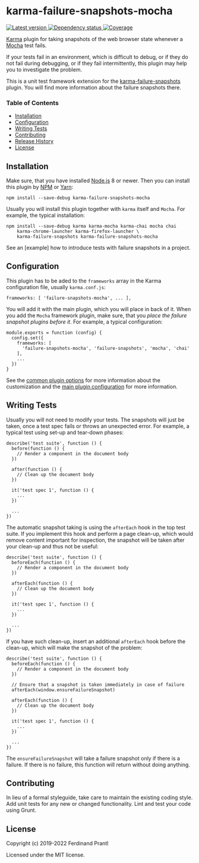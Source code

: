 # karma-failure-snapshots-mocha

[![Latest version](https://img.shields.io/npm/v/karma-failure-snapshots-mocha)
 ![Dependency status](https://img.shields.io/librariesio/release/npm/karma-failure-snapshots-mocha)
](https://www.npmjs.com/package/karma-failure-snapshots-mocha)
[![Coverage](https://codecov.io/gh/prantlf/karma-failure-snapshots-mocha/branch/master/graph/badge.svg)](https://codecov.io/gh/prantlf/karma-failure-snapshots-mocha)

[Karma] plugin for taking snapshots of the web browser state whenever a [Mocha] test fails.

If your tests fail in an environment, which is difficult to debug, or if they do not fail during debugging, or if they fail intermittently, this plugin may help you to investigate the problem.

This is a unit test framework extension for the [karma-failure-snapshots] plugin. You will find more information about the failure snapshots there.

### Table of Contents

- [Installation](#installation)
- [Configuration](#configuration)
- [Writing Tests](#writing-tests)
- [Contributing](#contributing)
- [Release History](#release-history)
- [License](#license)

## Installation

Make sure, that you have installed [Node.js] 8 or newer. Then you can install this plugin by [NPM] or [Yarn]:

    npm install --save-debug karma-failure-snapshots-mocha

Usually you will install this plugin together with `karma` itself and `Mocha`. For example, the typical installation:

    npm install --save-debug karma karma-mocha karma-chai mocha chai
        karma-chrome-launcher karma-firefox-launcher \
        karma-failure-snapshots karma-failure-snapshots-mocha

See an [example] how to introduce tests with failure snapshots in a project.

## Configuration

This plugin has to be aded to the `frameworks` array in the Karma configuration file, usually `karma.conf.js`:

    frameworks: [ 'failure-snapshots-mocha', ... ],

You will add it with the main plugin, which you will place in back of it. When you add the `Mocha` framework plugin, make sure, that you *place the failure snapshot plugins before it*. For example, a typical configuration:

    module.exports = function (config) {
      config.set({
        frameworks: [
          'failure-snapshots-mocha', 'failure-snapshots', 'mocha', 'chai'
        ],
        ...
      })
    }

See the [common plugin options] for more information about the customization and the [main plugin configuration] for more information.


## Writing Tests

Usually you will not need to modify your tests. The snapshots will just be taken, once a test spec fails or throws an unexpected error. For example, a typical test using set-up and tear-down phases:

    describe('test suite', function () {
      before(function () {
        // Render a component in the document body
      })

      after(function () {
        // Clean up the document body
      })

      it('test spec 1', function () {
        ...
      })

      ...
    })

The automatic snapshot taking is using the `afterEach` hook in the top test suite. If you implement this hook and perform a page clean-up, which would remove content important for inspection, the snapshot will be taken after your clean-up and thus not be useful:

    describe('test suite', function () {
      beforeEach(function () {
        // Render a component in the document body
      })

      afterEach(function () {
        // Clean up the document body
      })

      it('test spec 1', function () {
        ...
      })

      ...
    })

If you have such clean-up, insert an additional `afterEach` hook before the clean-up, which will make the snapshot of the problem:

    describe('test suite', function () {
      beforeEach(function () {
        // Render a component in the document body
      })

      // Ensure that a snapshot is taken immediately in case of failure
      afterEach(window.ensureFailureSnapshot)

      afterEach(function () {
        // Clean up the document body
      })

      it('test spec 1', function () {
        ...
      })

      ...
    })

The `ensureFailureSnapshot` will take a failure snapshot only if there is a failure. If there is no failure, this function will return without doing anything.

## Contributing

In lieu of a formal styleguide, take care to maintain the existing coding style.  Add unit tests for any new or changed functionality. Lint and test your code using Grunt.

## License

Copyright (c) 2019-2022 Ferdinand Prantl

Licensed under the MIT license.

[karma-failure-snapshots]: https://github.com/prantlf/karma-failure-snapshots#readme
[Node.js]: https://nodejs.org/
[NPM]: https://www.npmjs.com/get-npm
[Yarn]: https://yarnpkg.com/lang/en/docs/install/
[Karma]: https://karma-runner.github.io/
[Mocha]: https://mochajs.org/
[common plugin options]: https://github.com/prantlf/karma-failure-snapshots#configuration
[main plugin configuration]: https://github.com/prantlf/karma-failure-snapshots#options
